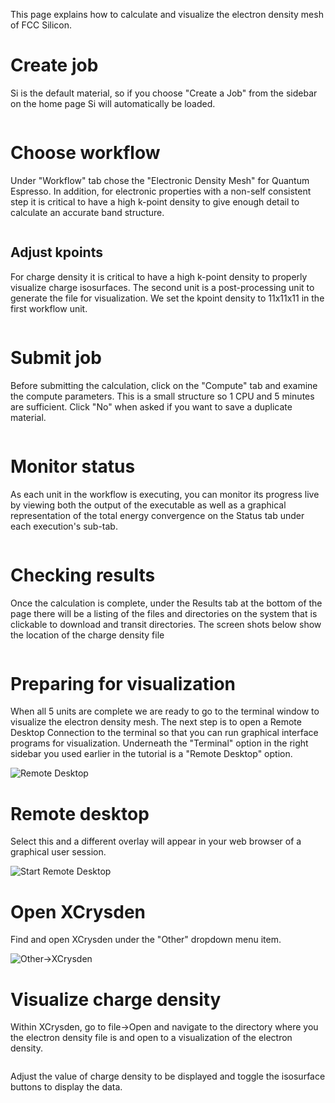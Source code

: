 <!-- TODO by MH -->

This page explains how to calculate and visualize the electron density mesh of FCC Silicon.

# Create job

Si is the default material, so if you choose "Create a Job" from the sidebar on the home page Si will automatically be loaded.

<img data-gifffer="/images/BandStep1.gif" />

# Choose workflow

Under "Workflow" tab chose the "Electronic Density Mesh" for Quantum Espresso.  In addition, for electronic properties with a non-self consistent step it is critical to have a high k-point density to give enough detail to calculate an accurate band structure.

<img data-gifffer="/images/Charge1.gif" />

## Adjust kpoints

For charge density it is critical to have a high k-point density to properly visualize charge isosurfaces.  The second unit is a post-processing unit to generate the file for visualization. We set the kpoint density to 11x11x11 in the first workflow unit.

<img data-gifffer="/images/Charge2.gif" />

# Submit job

Before submitting the calculation, click on the "Compute" tab and examine the compute parameters.  This is a small structure so 1 CPU and 5 minutes are sufficient.  Click "No" when asked if you want to save a duplicate material.

<img data-gifffer="/images/Charge3.gif" />

# Monitor status

As each unit in the workflow is executing, you can monitor its progress live by viewing both the output of the executable as well as a graphical representation of the total energy convergence on the Status tab under each execution's sub-tab.

<img data-gifffer="/images/Charge4.gif" />

# Checking results

Once the calculation is complete, under the Results tab at the bottom of the page there will be a listing of the files and directories on the system that is clickable to download and transit directories.  The screen shots below show the location of the charge density file

<img data-gifffer="/images/Charge5.gif" />

# Preparing for visualization

When all 5 units are complete we are ready to go to the terminal window to visualize the electron density mesh.  The next step is to open a Remote Desktop Connection to the terminal so that you can run graphical interface programs for visualization.  Underneath the "Terminal" option in the right sidebar you used earlier in the tutorial is a "Remote Desktop" option.

![Remote Desktop](../images/ChooseRemoteDesktop.png "Remote Desktop")

# Remote desktop

Select this and a different overlay will appear in your web browser of a graphical user session.

![Start Remote Desktop](../images/StartRemoteDesktop.png "Start Remote Desktop")

# Open XCrysden

Find and open XCrysden under the "Other" dropdown menu item.

![Other->XCrysden](../images/RemoteDesktopApps.png "Other->XCrysden")

# Visualize charge density

Within XCrysden, go to file->Open and navigate to the directory where you the electron density file is and open to a visualization of the electron density.

<img data-gifffer="/images/Charge6.gif" />

Adjust the value of charge density to be displayed and toggle the isosurface buttons to display the data.

<img data-gifffer="/images/Charge7.gif" />
